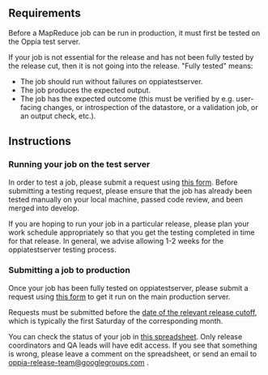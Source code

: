 ## Requirements

Before a MapReduce job can be run in production, it must first be tested on the Oppia test server.

If your job is not essential for the release and has not been fully tested by the release cut, then it is not going into the release. "Fully tested" means:
- The job should run without failures on oppiatestserver.
- The job produces the expected output.
- The job has the expected outcome (this must be verified by e.g. user-facing changes, or introspection of the datastore, or a validation job, or an output check, etc.).

## Instructions

### Running your job on the test server

In order to test a job, please submit a request using [this form](https://goo.gl/forms/XIj00RJ2h5L55XzU2). Before submitting a testing request, please ensure that the job has already been tested manually on your local machine, passed code review, and been merged into develop.

If you are hoping to run your job in a particular release, please plan your work schedule appropriately so that you get the testing completed in time for that release. In general, we advise allowing 1-2 weeks for the oppiatestserver testing process.

### Submitting a job to production

Once your job has been fully tested on oppiatestserver, please submit a request using [this form](https://goo.gl/forms/6pNveYNJat9nSBRm1) to get it run on the main production server.

Requests must be submitted before the [date of the relevant release cutoff](https://github.com/oppia/oppia/wiki/Release-Schedule), which is typically the first Saturday of the corresponding month.

You can check the status of your job in [this spreadsheet](https://docs.google.com/spreadsheets/d/1PAVWMxu7w-tOuJEzbixHRQL4GO34uHggbgQCcH1AXJg/edit#gid=0). Only release coordinators and QA leads will have edit access. If you see that something is wrong, please leave a comment on the spreadsheet, or send an email to oppia-release-team@googlegroups.com . 